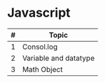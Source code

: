  # Javascript
| #  | Topic |
|-------|-----|
|1| Consol.log|
| 2|Variable and datatype|
| 3| Math Object |
